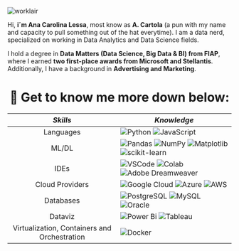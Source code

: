 ![worklair](https://github.com/anacartola/anacartola/assets/136506553/80480723-1ec4-4f62-a49e-88bd709e6c57)


Hi, **i´m Ana Carolina Lessa**, most know as **A. Cartola** (a pun with my name and capacity to pull something out of the hat everytime).
I am a data nerd, specialized on working in Data Analytics and Data Science fields.

I hold a degree in **Data Matters (Data Science, Big Data & BI) from FIAP**, where I earned **two first-place awards from Microsoft and Stellantis**. Additionally, I have a background in **Advertising and Marketing**.
<h1 align="center">🎩 Get to know me more down below:</h1>
<div align="center">
 
***Skills*** | ***Knowledge***
:----:|----
 Languages | ![Python](https://img.shields.io/badge/Python-14354C?style=for-the-badge&logo=python&logoColor=white) ![JavaScript](https://img.shields.io/badge/JavaScript-F7DF1E?style=for-the-badge&logo=JavaScript&logoColor=white) 
ML/DL| ![Pandas](https://img.shields.io/badge/pandas-%23150458.svg?style=for-the-badge&logo=pandas&logoColor=white) ![NumPy](https://img.shields.io/badge/numpy-%23013243.svg?style=for-the-badge&logo=numpy&logoColor=white) ![Matplotlib](https://img.shields.io/badge/Matplotlib-%23ffffff.svg?style=for-the-badge&logo=Matplotlib&logoColor=black) ![scikit-learn](https://img.shields.io/badge/scikit--learn-%23F7931E.svg?style=for-the-badge&logo=scikit-learn&logoColor=white) 
IDEs | ![VSCode](https://img.shields.io/badge/Visual_Studio_Code-0078D4?style=for-the-badge&logo=visual%20studio%20code&logoColor=white) ![Colab](https://img.shields.io/badge/Colab-F9AB00?style=for-the-badge&logo=googlecolab&color=525252) ![Adobe Dreamweaver](https://img.shields.io/badge/Adobe%20Dreamweaver-072401?style=for-the-badge&logo=Adobe%20Dreamweaver&logoColor=34F400)
Cloud Providers | ![Google Cloud](https://img.shields.io/badge/GoogleCloud-%234285F4.svg?style=for-the-badge&logo=google-cloud&logoColor=white) ![Azure](https://img.shields.io/badge/azure-%230072C6.svg?style=for-the-badge&logo=microsoftazure&logoColor=white) ![AWS](https://img.shields.io/badge/Amazon_AWS-FF9900?style=for-the-badge&logo=amazonaws&logoColor=white)
Databases | ![PostgreSQL](https://img.shields.io/badge/PostgreSQL-316192?style=for-the-badge&logo=postgresql&logoColor=white) ![MySQL](https://img.shields.io/badge/MySQL-005C84?style=for-the-badge&logo=mysql&logoColor=white) ![Oracle](https://img.shields.io/badge/Oracle-F80000?style=for-the-badge&logo=Oracle&logoColor=white)
Dataviz | ![Power Bi](https://img.shields.io/badge/power_bi-F2C811?style=for-the-badge&logo=powerbi&logoColor=black)  ![Tableau](https://img.shields.io/badge/Tableau-E97627?style=for-the-badge&logo=Tableau&logoColor=white)
Virtualization, Containers and Orchestration | ![Docker](https://img.shields.io/badge/docker-%230db7ed.svg?style=for-the-badge&logo=docker&logoColor=white)

   </div>

